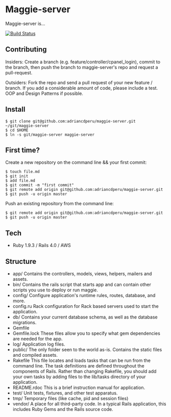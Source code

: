 Maggie-server
=============

Maggie-server is...

[![Build Status](https://travis-ci.org/adriancdperu/maggie-server.png)](https://travis-ci.org/adriancdperu/maggie-server)

Contributing
------------

Insiders: Create a branch (e.g. feature/controller/cpanel_login), commit to the branch, then push the branch to maggie-server's
repo and request a pull-request.

Outsiders: Fork the repo and send a pull request of your new feature / branch. If you add a considerable amount of code,
please include a test. OOP and Design Patterns if possible.

Install
-------

    $ git clone git@github.com:adriancdperu/maggie-server.git ~/git/maggie-server
    $ cd $HOME
    $ ln -s git/maggie-server maggie-server
    

First time?
-----------

Create a new repository on the command line && your first commit:

    $ touch file.md
    $ git init
    $ add file.md
    $ git commit -m "first commit"
    $ git remote add origin git@github.com:adriancdperu/maggie-server.git
    $ git push -u origin master


Push an existing repository from the command line:

    $ git remote add origin git@github.com:adriancdperu/maggie-server.git
    $ git push -u origin master

Tech
----

+ Ruby 1.9.3 / Rails 4.0 / AWS

Structure
---------
+ app/ Contains the controllers, models, views, helpers, mailers and assets. 
+ bin/ Contains the rails script that starts app and can contain other scripts you use to deploy or run maggie.
+ config/	Configure application's runtime rules, routes, database, and more.
+ config.ru	Rack configuration for Rack based servers used to start the application.
+ db/	Contains your current database schema, as well as the database migrations.
+ Gemfile
+ Gemfile.lock	These files allow you to specify what gem dependencies are needed for the app.
+ log/	Application log files.
+ public/	The only folder seen to the world as-is. Contains the static files and compiled assets.
+ Rakefile	This file locates and loads tasks that can be run from the command line. The task definitions are defined throughout the components of Rails. Rather than changing Rakefile, you should add your own tasks by adding files to the lib/tasks directory of your application.
+ README.rdoc	This is a brief instruction manual for application.
+ test/	Unit tests, fixtures, and other test apparatus.
+ tmp/	Temporary files (like cache, pid and session files)
+ vendor/	A place for all third-party code. In a typical Rails application, this includes Ruby Gems and the Rails source code.
